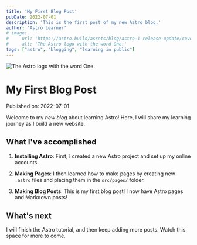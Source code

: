 ```yaml
---
title: 'My First Blog Post'
pubDate: 2022-07-01
description: 'This is the first post of my new Astro blog.'
author: 'Astro Learner'
# image:
#     url: 'https://astro.build/assets/blog/astro-1-release-update/cover.jpeg' 
#     alt: 'The Astro logo with the word One.'
tags: ["astro", "blogging", "learning in public"]
---
```


![The Astro logo with the word One.](https://astro.build/assets/blog/astro-1-release-update/cover.jpeg)

# My First Blog Post

Published on: 2022-07-01

Welcome to my _new blog_ about learning Astro! Here, I will share my learning journey as I build a new website.

## What I've accomplished

1. **Installing Astro**: First, I created a new Astro project and set up my online accounts.

2. **Making Pages**: I then learned how to make pages by creating new `.astro` files and placing them in the `src/pages/` folder.

3. **Making Blog Posts**: This is my first blog post! I now have Astro pages and Markdown posts!

## What's next

I will finish the Astro tutorial, and then keep adding more posts. Watch this space for more to come.